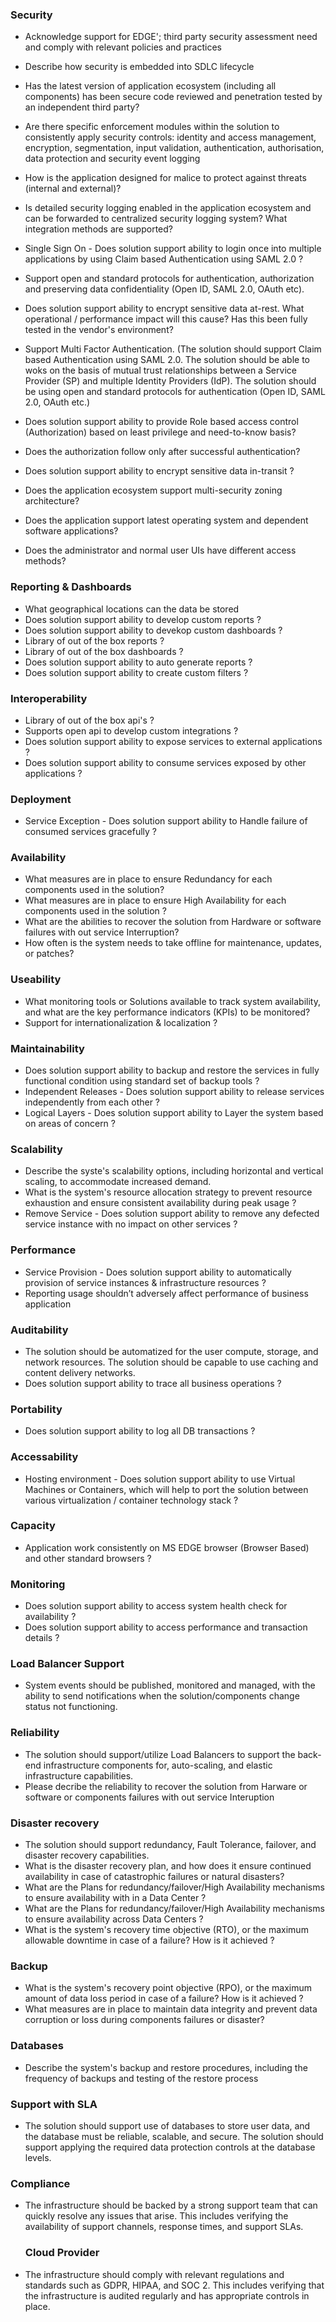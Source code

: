 ### Security

- Acknowledge support for EDGE'; third party security assessment need and comply with relevant policies and practices
- Describe how security is embedded into SDLC lifecycle
- Has the latest version of application ecosystem (including all components) has been secure code reviewed and penetration tested by an independent third party?
- Are there specific enforcement modules within the solution to consistently apply security controls: identity and access management, encryption, segmentation, input validation, authentication, authorisation, data protection and security event logging  
- How is the application designed for malice to protect against threats (internal and external)?

- Is detailed security logging enabled in the application ecosystem and can be forwarded to centralized security ⁠logging system? What integration methods are supported?
- Single Sign On - Does solution support ability to login once into multiple applications by using Claim based Authentication using SAML 2.0 ? 
- Support open and standard protocols for authentication, authorization and preserving data confidentiality (Open ID, SAML 2.0, OAuth etc).
- Does solution support ability to encrypt sensitive data at-rest. What operational / performance impact will this cause? Has this been fully tested in the vendor&apos;s environment?
- Support Multi Factor Authentication. (The solution should support Claim based Authentication using SAML 2.0. The solution should be able to woks on the basis of mutual trust relationships between a Service Provider (SP) and multiple Identity Providers (IdP). The solution should be using open and standard protocols for authentication (Open ID, SAML 2.0, OAuth etc.)
- Does solution support ability to provide Role based access control (Authorization) based on least privilege and need-to-know basis?
-  Does the authorization follow only after successful authentication? 
- Does solution support ability to encrypt sensitive data in-transit ?
- Does the application ecosystem support multi-security zoning architecture? 
-  Does the application support latest operating system and dependent software applications?
- Does the administrator and normal user UIs have different access methods? 

### Reporting & Dashboards

- What geographical locations can the data be stored
- Does solution support ability to develop custom reports ?
- Does solution support ability to devekop custom dashboards ?
- Library of out of the box reports ?
- Library of out of the box dashboards ?
- Does solution support ability to auto generate reports ?
- Does solution support ability to create custom filters ?

### Interoperability
- Library of out of the box api's ?
- Supports open api to develop custom integrations ?
- Does solution support ability to expose services to external applications ?
- Does solution support ability to consume services exposed by other applications ?

### Deployment
- Service Exception - Does solution support ability to Handle failure of consumed services gracefully ?

### Availability
- What measures are in place to ensure Redundancy for each components used in the solution?
- What measures are in place to ensure High Availability for each components used in the solution ?
- What are the abilities to recover the solution from Hardware or software failures with out service Interruption?
- How often is the system needs to take offline for maintenance, updates, or patches?

### Useability
- What monitoring tools or Solutions available to track system availability, and what are the key performance indicators (KPIs) to be monitored?
- Support for internationalization & localization ?

### Maintainability
- Does solution support ability to backup and restore the services in fully functional condition using standard set of backup tools ?
- Independent Releases - Does solution support ability to release services independently from each other ?
- Logical Layers - Does solution support ability to Layer the system based on areas of concern ?

### Scalability
- Describe the syste's scalability options, including horizontal and vertical scaling, to accommodate increased demand.
- What is the system's resource allocation strategy to prevent resource exhaustion and ensure consistent availability during peak usage ?
- Remove Service - Does solution support ability to remove any defected service instance with no impact on other services ?

### Performance
- Service Provision - Does solution support ability to automatically provision of service instances & infrastructure resources ?
- Reporting usage shouldn’t adversely affect performance of business application

### Auditability
- The solution should be automatized for the user compute, storage, and network resources. The solution should be capable to use caching and content delivery networks.
- Does solution support ability to trace all business operations ?

### Portability
- Does solution support ability to log all DB transactions ?

### Accessability
- Hosting environment - Does solution support ability to use Virtual Machines or Containers, which will help to port the solution between various virtualization / container technology stack ?

### Capacity
- Application work consistently on MS EDGE browser (Browser Based) and other standard browsers ?

### Monitoring
- Does solution support ability to access system health check for availability ?
- Does solution support ability to access performance and transaction details ?

### Load Balancer Support
- System events should be published, monitored and managed, with the ability to send notifications when the solution/components change status not functioning.

### Reliability
- The solution should support/utilize Load Balancers to support the back-end infrastructure components for, auto-scaling, and elastic infrastructure capabilities.
- Please decribe the reliability to recover the solution from Harware or software or components failures with out service Interuption

### Disaster recovery
- The solution should support redundancy, Fault Tolerance, failover, and disaster recovery capabilities.
- What is the disaster recovery plan, and how does it ensure continued availability in case of catastrophic failures or natural disasters?
- What are the Plans for redundancy/failover/High Availability mechanisms to ensure availability with in a Data Center ?
- What are the Plans for redundancy/failover/High Availability mechanisms to ensure availability across Data Centers ?
- What is the system&apos;s recovery time objective (RTO), or the maximum allowable downtime in case of a failure? How is it achieved ?

### Backup
- What is the system&apos;s recovery point objective (RPO), or the maximum amount of data loss period in case of a failure? How is it achieved ?
- What measures are in place to maintain data integrity and prevent data corruption or loss during components failures or disaster?

### Databases
- Describe the system&apos;s backup and restore procedures, including the frequency of backups and testing of the restore process

### Support with SLA
- The solution should support use of databases to store user data, and the database must be reliable, scalable, and secure. The solution should support applying the required data protection controls at the database levels.

### Compliance
- The infrastructure should be backed by a strong support team that can quickly resolve any issues that arise. This includes verifying the availability of support channels, response times, and support SLAs.

  ### Cloud Provider
- The infrastructure should comply with relevant regulations and standards such as GDPR, HIPAA, and SOC 2. This includes verifying that the infrastructure is audited regularly and has appropriate controls in place.

  
